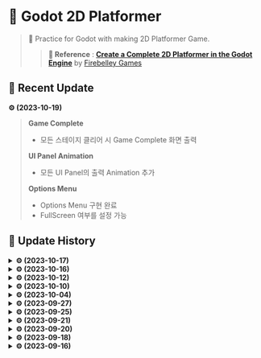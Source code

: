 # 🎈 Godot 2D Platformer
> 📗 Practice for Godot with making 2D Platformer Game.  
>>**📌 Reference** : [**Create a Complete 2D Platformer in the Godot Engine**](https://www.udemy.com/course/create-a-complete-2d-platformer-in-the-godot-engine/) by [Firebelley Games](https://www.udemy.com/user/firebelley-games/)

## 📢 Recent Update

**⚙ (2023-10-19)**
> **Game Complete**
>- 모든 스테이지 클리어 시 Game Complete 화면 출력
>
> **UI Panel Animation**
>- 모든 UI Panel의 출력 Animation 추가
>
> **Options Menu**
>- Options Menu 구현 완료
>- FullScreen 여부를 설정 가능

## 🧾 Update History
<details>
<summary><b>⚙ (2023-10-17)</b></summary>

> **Pause Menu**
>- Pause Menu 추가
>- 이제 P나 Esc키를 통해 게임을 일시정지 할 수 있음
</details>

<details>
<summary><b>⚙ (2023-10-16)</b></summary>

> **Screen Transition**
>- Screen Transtion 효과 추가
>- 이제 시작버튼을 누르거나, Level이 바뀔 때 전환 효과가 발생함
</details>

<details>
<summary><b>⚙ (2023-10-12)</b></summary>

> **MainMenu**
>- MainMenu 추가
>- MainMenu를 구성하는 AnimatedButton 추가
</details>

<details>
<summary><b>⚙ (2023-10-10)</b></summary>

> **Level**
>- Level_001, Level_002 리메이크
>- Level_003 추가
>
> **Enemy**
>- Enemy 스폰 도중 이동하는 오류 수정
</details>

<details>
<summary><b>⚙ (2023-10-04)</b></summary>

> **Player**
>- FootstepParticles 추가
>- 이동할 때 Particle 발생
>
> **TileMap**
>- DecorativeTileMap 추가(충돌하지 않는 TileMap)
>- ForegroundTileMap 추가(DecorativeTileMap보다 앞에 있음)
>- 나무 지형, 버섯 지형, 돌 플랫폼, 잔디 Tile 추가
>
> **Cloud**
>- 배경에 Cloud 추가
</details>

<details>
<summary><b>⚙ (2023-09-27)</b></summary>

> **Particle**
>- 각종 Effect를 위한 Particle파일 추가
>
> **Player**
>- Death Animation 추가
>- Death Effect 추가
>- Dash Effect 추가
>
> **Enemy**
>- Death Animation 추가
>- Death Effect 추가
>- Spawn Effect 추가
</details>

<details>
<summary><b>⚙ (2023-09-25)</b></summary>

> **GameCamera**
>- OpenSimplexNoise를 이용한 화면 흔들림 효과 구현 
>
> **Helpers (global scripts)**
>- Helpers scripts 생성, 화면 흔들림 효과 global 지정
>
> **Player**  
>- 이단 점프 시, 대쉬 시, 사망 시 화면 흔들림 효과 적용
>
> **Enemy**
>- 사망 시 화면 흔들림 효과 적용
</details>

<details>
<summary><b>⚙ (2023-09-21)</b></summary>

> **Enemy**  
>- EnemySpawner 생성, 이제 Enemy가 일정 시간 이후 리스폰 됨
>
> **Level**
>- Level_002 추가
>
> **LevelComplete**
>- 이제 Flag 도착 시 LevelComplete UI가 나옴
>- UI 내 Next Level 버튼을 누르면 다음 레벨이 진행됨
</details>

<details>
<summary><b>⚙ (2023-09-20)</b></summary>

> **LevelUI**  
>- LevelUI 생성
>- 남은 Coin의 개수와 총 Coin의 개수를 보여줌
>- font 추가 및 가독성을 위한 테두리 설정
>
> **Level**
>- Level_001 낙사 방지 및 맵 업데이트
</details>

<details>
<summary><b>⚙ (2023-09-18)</b></summary>

> **Player**  
>- 이제 플레이어가 Dash를 하면 Enemy를 처치할 수 있음
>- Dash 횟수를 체공 당 1회로 제한, 점프 높이 감소
>
> **Level**
>- Level_001 추가
>
> **Flag**
>- Animated Sprites, Sprite 추가
>- 접촉 시 신호 발생
</details>

<details>
<summary><b>⚙ (2023-09-16)</b></summary>

> **Player**  
>- AnimatedSprite 추가
>- 기본 및 점프 구현
>- 사망 조건 추가
>- 더블 점프 구현(KoyoteTime 적용)
>- 대쉬 구현
>
> **TileMap**
>- AutoTile 구현
>
> **Enemies**
>- AnimatedSprite 추가
>- 이동 구현
>- 캐릭터와 접촉 시 캐릭터를 스폰장소로 옮김(Hazard)
>- 적이 이동하지 못하는 구역 구현
>
> **Spikes**
>- 캐릭터와 접촉 시 캐릭터를 스폰장소로 옮김(Hazard)
>
> **Coins**
>- AnimatedSprite 추가
>- 캐릭터와 접촉 시 사라짐(PickUp)
</details>
